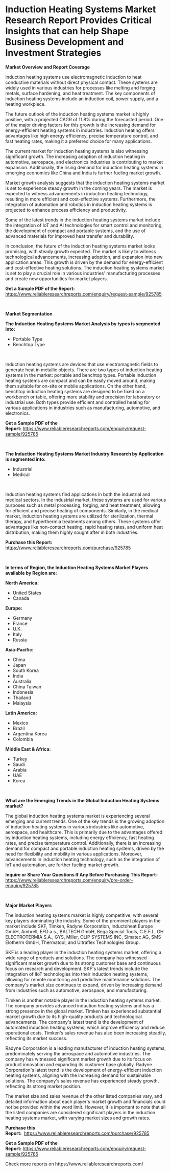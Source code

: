 <p><h1>Induction Heating Systems Market Research Report Provides Critical Insights that can help Shape Business Development and Investment Strategies</h1></p><p><strong>Market Overview and Report Coverage</strong></p>
<p><p>Induction heating systems use electromagnetic induction to heat conductive materials without direct physical contact. These systems are widely used in various industries for processes like melting and forging metals, surface hardening, and heat treatment. The key components of induction heating systems include an induction coil, power supply, and a heating workpiece.</p><p>The future outlook of the induction heating systems market is highly positive, with a projected CAGR of 11.8% during the forecasted period. One of the major driving factors for this growth is the increasing demand for energy-efficient heating systems in industries. Induction heating offers advantages like high energy efficiency, precise temperature control, and fast heating rates, making it a preferred choice for many applications.</p><p>The current market for induction heating systems is also witnessing significant growth. The increasing adoption of induction heating in automotive, aerospace, and electronics industries is contributing to market expansion. Additionally, the rising demand for induction heating systems in emerging economies like China and India is further fueling market growth.</p><p>Market growth analysis suggests that the induction heating systems market is set to experience steady growth in the coming years. The market is expected to witness advancements in induction heating technology, resulting in more efficient and cost-effective systems. Furthermore, the integration of automation and robotics in induction heating systems is projected to enhance process efficiency and productivity.</p><p>Some of the latest trends in the induction heating systems market include the integration of IoT and AI technologies for smart control and monitoring, the development of compact and portable systems, and the use of advanced materials for improved heat transfer and durability.</p><p>In conclusion, the future of the induction heating systems market looks promising, with steady growth expected. The market is likely to witness technological advancements, increasing adoption, and expansion into new application areas. This growth is driven by the demand for energy-efficient and cost-effective heating solutions. The induction heating systems market is set to play a crucial role in various industries' manufacturing processes and create new opportunities for market players.</p></p>
<p><strong>Get a Sample PDF of the Report:</strong> <a href="https://www.reliableresearchreports.com/enquiry/request-sample/925785">https://www.reliableresearchreports.com/enquiry/request-sample/925785</a></p>
<p>&nbsp;</p>
<p><strong>Market Segmentation</strong></p>
<p><strong>The Induction Heating Systems Market Analysis by types is segmented into:</strong></p>
<p><ul><li>Portable Type</li><li>Benchtop Type</li></ul></p>
<p>&nbsp;</p>
<p><p>Induction heating systems are devices that use electromagnetic fields to generate heat in metallic objects. There are two types of induction heating systems in the market: portable and benchtop types. Portable induction heating systems are compact and can be easily moved around, making them suitable for on-site or mobile applications. On the other hand, benchtop induction heating systems are designed to be fixed on a workbench or table, offering more stability and precision for laboratory or industrial use. Both types provide efficient and controlled heating for various applications in industries such as manufacturing, automotive, and electronics.</p></p>
<p><strong>Get a Sample PDF of the Report:</strong>&nbsp;<a href="https://www.reliableresearchreports.com/enquiry/request-sample/925785">https://www.reliableresearchreports.com/enquiry/request-sample/925785</a></p>
<p>&nbsp;</p>
<p><strong>The Induction Heating Systems Market Industry Research by Application is segmented into:</strong></p>
<p><ul><li>Industrial</li><li>Medical</li></ul></p>
<p>&nbsp;</p>
<p><p>Induction heating systems find applications in both the industrial and medical sectors. In the industrial market, these systems are used for various purposes such as metal processing, forging, and heat treatment, allowing for efficient and precise heating of components. Similarly, in the medical market, induction heating systems are utilized for sterilization, thermal therapy, and hyperthermia treatments among others. These systems offer advantages like non-contact heating, rapid heating rates, and uniform heat distribution, making them highly sought after in both industries.</p></p>
<p><strong>Purchase this Report:</strong>&nbsp; <a href="https://www.reliableresearchreports.com/purchase/925785">https://www.reliableresearchreports.com/purchase/925785</a></p>
<p>&nbsp;</p>
<p><strong>In terms of Region, the Induction Heating Systems Market Players available by Region are:</strong></p>
<p>
    <p> <strong> North America: </strong>
        <ul>
            <li>United States</li>
            <li>Canada</li>
        </ul>
        </p> 
    <p> <strong> Europe: </strong>
        <ul>
            <li>Germany</li>
            <li>France</li>
            <li>U.K.</li>
            <li>Italy</li>
            <li>Russia</li>
        </ul>
        </p> 
    <p> <strong> Asia-Pacific: </strong>
        <ul>
            <li>China</li>
            <li>Japan</li>
            <li>South Korea</li>
            <li>India</li>
            <li>Australia</li>
            <li>China Taiwan</li>
            <li>Indonesia</li>
            <li>Thailand</li>
            <li>Malaysia</li>
        </ul>
        </p> 
    <p> <strong> Latin America: </strong>
        <ul>
            <li>Mexico</li>
            <li>Brazil</li>
            <li>Argentina Korea</li>
            <li>Colombia</li>
        </ul>
        </p> 
    <p> <strong> Middle East & Africa: </strong>
        <ul>
            <li>Turkey</li>
            <li>Saudi</li>
            <li>Arabia</li>
            <li>UAE</li>
            <li>Korea</li>
        </ul>
    </p>
    </p>
<p>&nbsp;</p>
<p><strong>What are the Emerging Trends in the Global Induction Heating Systems market?</strong></p>
<p><p>The global induction heating systems market is experiencing several emerging and current trends. One of the key trends is the growing adoption of induction heating systems in various industries like automotive, aerospace, and healthcare. This is primarily due to the advantages offered by induction heating systems, including energy efficiency, fast heating rates, and precise temperature control. Additionally, there is an increasing demand for compact and portable induction heating systems, driven by the need for flexibility and mobility in various applications. Moreover, advancements in induction heating technology, such as the integration of IoT and automation, are further fueling market growth.</p></p>
<p><strong>Inquire or Share Your Questions If Any Before Purchasing This Report</strong>- <a href="https://www.reliableresearchreports.com/enquiry/pre-order-enquiry/925785">https://www.reliableresearchreports.com/enquiry/pre-order-enquiry/925785</a></p>
<p>&nbsp;</p>
<p><strong>Major Market Players</strong></p>
<p><p>The induction heating systems market is highly competitive, with several key players dominating the industry. Some of the prominent players in the market include SKF, Timken, Radyne Corporation, Inductoheat Europe GmbH, Ambrell, EFD a.s., BALTECH GmbH, Bega Special Tools, C.E.F.I., GH ELECTROTERMIA S.A., GYS, Miller, OLIP SYSTEMS INC, Simatec AG, SMS Elotherm GmbH, Thermatool, and Ultraflex Technologies Group.</p><p>SKF is a leading player in the induction heating systems market, offering a wide range of products and solutions. The company has witnessed significant market growth due to its strong customer base and continuous focus on research and development. SKF's latest trends include the integration of IIoT technologies into their induction heating systems, allowing for remote monitoring and predictive maintenance solutions. The company's market size continues to expand, driven by increasing demand from industries such as automotive, aerospace, and manufacturing.</p><p>Timken is another notable player in the induction heating systems market. The company provides advanced induction heating systems and has a strong presence in the global market. Timken has experienced substantial market growth due to its high-quality products and technological advancements. The company's latest trend is the development of automated induction heating systems, which improve efficiency and reduce operational costs. Timken's sales revenue has also been increasing steadily, reflecting its market success.</p><p>Radyne Corporation is a leading manufacturer of induction heating systems, predominately serving the aerospace and automotive industries. The company has witnessed significant market growth due to its focus on product innovation and expanding its customer base globally. Radyne Corporation's latest trend is the development of energy-efficient induction heating systems, aligning with the increasing demand for sustainable solutions. The company's sales revenue has experienced steady growth, reflecting its strong market position.</p><p>The market size and sales revenue of the other listed companies vary, and detailed information about each player's market growth and financials could not be provided within the word limit. However, it is important to note that all the listed companies are considered significant players in the induction heating systems market, with varying market sizes and growth rates.</p></p>
<p><strong>Purchase this Report:</strong>&nbsp;&nbsp;<a href="https://www.reliableresearchreports.com/purchase/925785">https://www.reliableresearchreports.com/purchase/925785</a></p>
<p></p>
<p><strong>Get a Sample PDF of the Report:</strong>&nbsp;<a href="https://www.reliableresearchreports.com/enquiry/request-sample/925785">https://www.reliableresearchreports.com/enquiry/request-sample/925785</a></p>
<p>Check more reports on https://www.reliableresearchreports.com/</p>